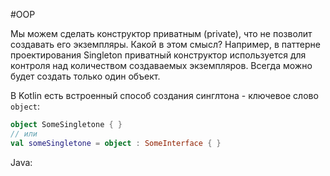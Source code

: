 #OOP 

Мы можем сделать конструктор приватным (private), что не позволит создавать его экземпляры. Какой в этом смысл? Например, в паттерне проектирования Singleton приватный конструктор используется для контроля над количеством создаваемых экземпляров. Всегда можно будет создать только один объект.

В Kotlin есть встроенный способ создания синглтона - ключевое слово `object`:
``` kotlin
object SomeSingletone { }
// или
val someSingletone = object : SomeInterface { }
```

Java:
``` java

```